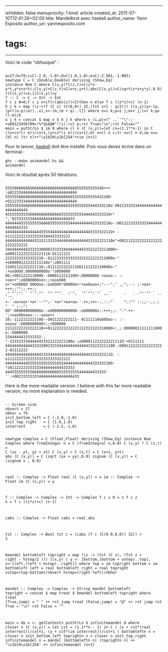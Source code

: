 -----
isHidden:       false
menupriority:   1
kind:           article
created_at:     2011-07-10T12:41:26+02:00
title: Mandelbrot avec haskell
author_name: Yann Esposito
author_uri: yannesposito.com
# tags:
-----
Voici le code "obfusqué" :

<code class="zsh" file="animandel.hs">
a=27;b=79;c=C(-2.0,-1.0);d=C(1.0,1.0);e=C(-2.501,-1.003)
newtype C = C (Double,Double) deriving (Show,Eq)
instance Num C where C(x,y)*C(z,t)=C(z*x-y*t,y*z+x*t);C(x,y)+C(z,t)=C(x+z,y+t);abs(C(x,y))=C(sqrt(x*x+y*y),0.0)
r(C(x,y))=x;i(C(x,y))=y
f :: C -> C -> Int -> Int
f c z 0=0;f c z n=if(r(abs(z))>2)then n else f c ((z*z)+c) (n-1)
h j k = map (\z->(f (C z) (C(0,0)) 32,(fst z>l - q/2))) [(x,y)|y<-[p,(p+((o-p)/a))..o],x<-[m,(m + q)..l]] where o=i k;p=i j;m=r j;l=r k;q=(l-m)/b
u j k = concat $ map v $ h j k where v (i,p)=(" .,`'°\":;-+oO0123456789=!%*§&$@#"!!i):rst p;rst True="\n";rst False=""
main = putStrLn $ im 0 where cl n (C (x,y))=let cs=(1.1**n-1) in C ((x+cs*(r e))/cs+1,(y+cs*(i e))/cs+1);bl n=cl n c;tr n=cl n d;im n=u (bl n) (tr n)++"\x1b[H\x1b[25A"++im (n+1)
</code>

Pour le lancer, [haskell](http://haskell.org) doit être installé. Puis vous devez écrire dans un terminal :

<code class="zsh">ghc --make animandel.hs && animandel</code>

Voici le résultat après 50 itérations.

<code class="zsh">
5555666666666666666666666666666655555555554O+++ :o022334444444444444444444444444
5555556666666666666666666666665555555555543210O-+O112333344444444444444444444444
55555555666666666666666666665555555555444333210o`O012333333444444444444444444444
4555555555566666666666666555555555544444333331O+°°,'0233333334444444444444444433
44444445555555556666555555555444444444433333210o-:O01122333333334444444444443333
44444444444444445555444444444444444444333332211O+ -o1112222223333333344433333222
444444444444433331133334444444444444433332221110o"+O0111222222222222222222222222
34444444443333330OO03333334444444443332222221100O+-oO001122222222221110-O1111122
22333333333332210--01223333333333322222222211000o-°+o00000122222111110o°;o001111
11OO112222222111O;;O111222222211OO111122211000Oo-" :+ooOOOO.O0000000OOo'°oOO0000
0O;+O01122211000O--O00011221110O+;O00000OO +oooo-: :-+oo++";oOO0000Ooo+;;+oooO00
o+"+oO00OO OOOOoo::ooOOOO°OO00Oo+"+ooOooo+;°---",' ,,";--: ;-+oo+ +++;;°°;;-++:;
,° °':°: ` "`".°°  °° "°".  :'",  '°`°":`°` ,,``     .   . .°°'°° ` ..     `'°. 
+-`-oo+oo+'+o+`--°°;-`+o+"+oo+oo-'-++;+++-:,:::"`    °::°° :-;;--,;-; "  " ;-;":
OO"-O0000000000Oo--oO0000000000O-:oO0000Oo::+++;;: ":"-++-';+oooOOoooo-::-oooo++
10;-111222222110O--O011222222111- 01111110oOOOoo-: :-ooooo`:OO000000OO+;;+OOO000
22122222222222110++0112222222222111222222221000O+:,;.O000001111111100Oo:-OO00000
3344444433333332-,°-2333333344444433322222221100o-;oO00011222222221111O'+0111111
444444444444333320023333444444444444433322221110O.:O0011222222222222211-01112222
44444444444444443333444444444444444444333332211O. -o1112222222223333333333322222
44444444445555555555555555444444444444433333210O-"oO1122223333333444444444433333
444555555555666666666666555555555444444433333' '`:+O0233333333444444444444444433
</code>

Here is the more readable version. I believe with this far more readable version, no more explanation is needed.

<code class="zsh">
-- Screen size
nbvert = 27
nbhor = 79
init_bottom_left = C (-2.0,-1.0)
init_top_right   = C (1.0,1.0)
interrest        = C (-2.5,-1.0)

newtype Complex = C (Float,Float) deriving (Show,Eq)
instance Num Complex where
    fromInteger n     = C (fromIntegral n,0.0)
    C (x,y) * C (z,t) = C (z*x - y*t, y*z + x*t)
    C (x,y) + C (z,t) = C (x+z, y+t)
    abs (C (x,y))     = C (sqrt (x*x + y*y),0.0)
    signum (C (x,y))  = C (signum x , 0.0)

real :: Complex -> Float
real (C (x,y))    = x
im :: Complex -> Float
im   (C (x,y))    = y

f :: Complex -> Complex -> Int -> Complex
f c z 0 = z
f c z n = f c ((z*z)+c) (n-1) 

cabs :: Complex -> Float
cabs = real.abs

tst :: Complex -> Bool
tst c = (cabs (f c (C(0.0,0.0)) 32)) < 2

bmandel bottomleft topright = map (\z -> (tst (C z), (fst z > right - hstep/2 ))) [(x,y) | y <- [bottom,(bottom + vstep)..top], x<-[left,(left + hstep)..right]]
    where
        top = im topright
        bottom = im bottomleft
        left = real bottomleft
        right = real topright
        vstep=(top-bottom)/nbvert
        hstep=(right-left)/nbhor

mandel :: Complex -> Complex -> String
mandel bottomleft topright = concat $ map treat $ bmandel bottomleft topright
    where
        treat (True,jump) = " " ++ rst jump
        treat (False,jump) = "@" ++ rst  jump
        rst True = "\n"
        rst False = ""

main = do
    x <- getContents
    putStrLn $ infinitemandel 0
    where
        closer n (C (x,y)) = 
            let cst = (1.1**n - 1) in
                C ( (x + cst*(real interrest))/cst+1,
                    (y + cst*(im   interrest))/cst+1 )
        bottomleftn n = closer n init_bottom_left
        toprightn n   = closer n init_top_right
        infinitemandel n = mandel (bottomleftn n) (toprightn n) ++ "\x1b[H\x1b[25A" ++ infinitemandel (n+1)
</code>
